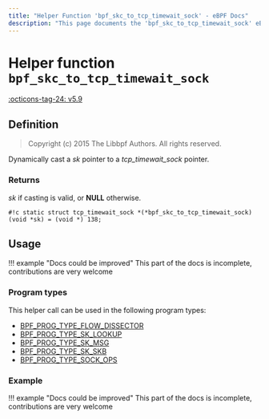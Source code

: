 ```yaml
---
title: "Helper Function 'bpf_skc_to_tcp_timewait_sock' - eBPF Docs"
description: "This page documents the 'bpf_skc_to_tcp_timewait_sock' eBPF helper function, including its defintion, usage, program types that can use it, and examples."
---
```

# Helper function `bpf_skc_to_tcp_timewait_sock`

<!-- [FEATURE_TAG](bpf_skc_to_tcp_timewait_sock) -->
[:octicons-tag-24: v5.9](https://github.com/torvalds/linux/commit/478cfbdf5f13dfe09cfd0b1cbac821f5e27f6108)
<!-- [/FEATURE_TAG] -->

## Definition

> Copyright (c) 2015 The Libbpf Authors. All rights reserved.


<!-- [HELPER_FUNC_DEF] -->
Dynamically cast a _sk_ pointer to a _tcp_timewait_sock_ pointer.

### Returns

_sk_ if casting is valid, or **NULL** otherwise.

`#!c static struct tcp_timewait_sock *(*bpf_skc_to_tcp_timewait_sock)(void *sk) = (void *) 138;`
<!-- [/HELPER_FUNC_DEF] -->

## Usage

!!! example "Docs could be improved"
    This part of the docs is incomplete, contributions are very welcome

### Program types

This helper call can be used in the following program types:

<!-- DO NOT EDIT MANUALLY -->
<!-- [HELPER_FUNC_PROG_REF] -->
 * [BPF_PROG_TYPE_FLOW_DISSECTOR](../program-type/BPF_PROG_TYPE_FLOW_DISSECTOR.md)
 * [BPF_PROG_TYPE_SK_LOOKUP](../program-type/BPF_PROG_TYPE_SK_LOOKUP.md)
 * [BPF_PROG_TYPE_SK_MSG](../program-type/BPF_PROG_TYPE_SK_MSG.md)
 * [BPF_PROG_TYPE_SK_SKB](../program-type/BPF_PROG_TYPE_SK_SKB.md)
 * [BPF_PROG_TYPE_SOCK_OPS](../program-type/BPF_PROG_TYPE_SOCK_OPS.md)
<!-- [/HELPER_FUNC_PROG_REF] -->

### Example

!!! example "Docs could be improved"
    This part of the docs is incomplete, contributions are very welcome
